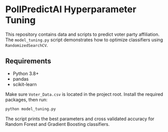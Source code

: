 # PollPredictAI Hyperparameter Tuning

This repository contains data and scripts to predict voter party affiliation.
The `model_tuning.py` script demonstrates how to optimize classifiers using
`RandomizedSearchCV`.

## Requirements

- Python 3.8+
- pandas
- scikit-learn

Make sure `Voter_Data.csv` is located in the project root. Install the required
packages, then run:

```bash
python model_tuning.py
```

The script prints the best parameters and cross validated accuracy for Random
Forest and Gradient Boosting classifiers.
